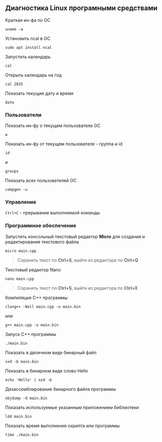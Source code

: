 ## Диагностика Linux програмными средствами

Краткая ин-фа по ОС
```shell
uname -a
```

Установить ncal в ОС
```shell
sudo apt install ncal
```

Запустить календарь
```shell
cal
```

Открыть календарь на год
```shell
cal 2025
```

Показать текущие дату и время
```shell
date
```

### Пользователи

Показать ин-фу о текущем пользователи ОС
```shell
w
```

Показать ин-фу от текущем пользователе - группа и id
```shell
id
```

и

```shell
groups
```

Показать всех пользователей ОС
```shell
compgen -u
```

### Управление

```Ctrl+C``` - прерывание выполняемой команды

### Программное обеспечение

Запустить консольный текстовый редактор **Micro** для создания и редактирования текстового файла
```shell
micro main.cpp
```

> Соранить текст по **Ctrl+S**, выйти из редактора по **Ctrl+Q**

Текстовый редактор Nano
```shell
nano main.cpp
```

> Соранить текст по **Ctrl+S**, выйти из редактора по **Ctrl+X**



Компиляция C++ программы
```shell
clang++ -Wall main.cpp -o main.bin
```

или

```shell
g++ main.cpp -o main.bin
```


Запуск С++ программы
```shell
./main.bin
```

Показать в двоичном виде бинарный файл
```shell
xxd -b main.bin
```

Показать в бинарном виде слово Hello
```shell
echo 'Hello' | xxd -b
```

Дизассемблирование бинарного файла программы
```shell
objdump -d main.bin
```

Показать используемые указанным приложением библиотеки
```shell
ldd main.bin
```

Показать время выполнения скрипта или программы
```shell
time ./main.bin
```



















